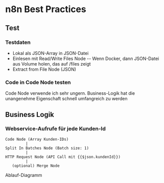 # n8n Best Practices

## Test

### Testdaten

- Lokal als JSON-Array in JSON-Datei
- Einlesen mit Read/Write Files Node
-- Wenn Docker, dann JSON-Datei aus Volume holen, das auf /files zeigt
- Extract from File Node (JSON)

### Code in Code Node testen

Code Node verwende ich sehr ungern. Business-Logik hat die unangenehme Eigenschaft schnell umfangreich zu werden

## Business Logik

### Webservice-Aufrufe für jede Kunden-Id 

```matematica
Code Node (Array Kunden-IDs)
         |
Split In Batches Node (Batch size: 1)
         |
HTTP Request Node (API Call mit {{$json.kundenId}})
         |
   (optional) Merge Node
```
Ablauf-Diagramm
